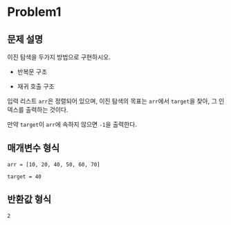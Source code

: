 # Problem1

## 문제 설명

이진 탐색을 두가지 방법으로 구현하시오.

- 반복문 구조

- 재귀 호출 구조

입력 리스트 `arr`은 정렬되어 있으며, 이진 탐색의 목표는 `arr`에서 `target`을 찾아, 그 인덱스를 출력하는 것이다.

만약 `target`이 `arr`에 속하지 않으면 `-1`을 출력한다.

## 매개변수 형식

`arr = [10, 20, 40, 50, 60, 70]`

`target = 40`


## 반환값 형식

`2`
